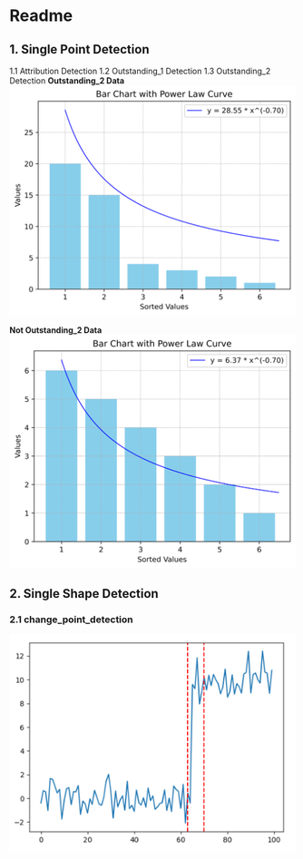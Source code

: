 # Readme

## 1. Single Point Detection
1.1 Attribution Detection
1.2 Outstanding_1 Detection
1.3 Outstanding_2 Detection
**Outstanding_2 Data**
![Outstanding_2 Detection](outstanding_2_plot.png)

**Not Outstanding_2 Data**
![Not Outstanding_2 Detection](not_outstanding_2_plot.png)

## 2. Single Shape Detection
### 2.1 change_point_detection
![Change Point Detection](change_point_detection.png)

